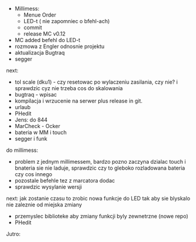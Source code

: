 - Millimess:
	- Menue Order
	- LED-t ( nie zapomniec o bfehl-ach)
	- commit
	- release MC v0.12
- MC added befehl do LED-t
- rozmowa z Engler odnosnie projektu
- aktualizacja Bugtraq
- segger

next:
- tol scale (dku1) - czy resetowac po wylaczeniu zasilania, czy nie? i sprawdzic cyz nie trzeba cos do skalowania
- bugtraq - wpisac
- kompilacja i wrzucenie na serwer plus release in git.
- urlaub
- PHedit
- Jens: do 844
- MarCheck - Ocker
- bateria w MM i touch
- segger i funk

do millimess:
- problem z jednym millimessem, bardzo pozno zaczyna dzialac touch i bnateria sie nie laduje, sprawdzic czy to gleboko rozladowana bateria czy cos innego
- pozostale befehle tez z marcatora dodac
- sprawdzic wysylanie wersji


next:
jak zostanie czasu to zrobic nowa funkcje do LED tak aby sie blyskalo nie zaleznie od miejska zmiany
- przemyslec biblioteke aby zmiany funkcji byly zewnetrzne (nowe repo)
- PHedit

Jutro:
